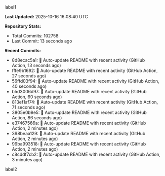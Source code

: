 
label1 
<!-- ACTIVITY_START -->
**Last Updated:** 2025-10-16 16:08:40 UTC

**Repository Stats:**
- Total Commits: 102758
- Last Commit: 13 seconds ago

**Recent Commits:**
- 8d8ecac5a1: 🤖 Auto-update README with recent activity (GitHub Action, 13 seconds ago)
- fffe9b1692: 🤖 Auto-update README with recent activity (GitHub Action, 27 seconds ago)
- 56ffd03f94: 🤖 Auto-update README with recent activity (GitHub Action, 40 seconds ago)
- b5d3006d97: 🤖 Auto-update README with recent activity (GitHub Action, 60 seconds ago)
- 813ef1af74: 🤖 Auto-update README with recent activity (GitHub Action, 71 seconds ago)
- 3805e0b9e5: 🤖 Auto-update README with recent activity (GitHub Action, 86 seconds ago)
- e37467566a: 🤖 Auto-update README with recent activity (GitHub Action, 2 minutes ago)
- 398beaa129: 🤖 Auto-update README with recent activity (GitHub Action, 2 minutes ago)
- 99ba993518: 🤖 Auto-update README with recent activity (GitHub Action, 2 minutes ago)
- c8cddf7cb2: 🤖 Auto-update README with recent activity (GitHub Action, 3 minutes ago)
<!-- ACTIVITY_END -->

label2
